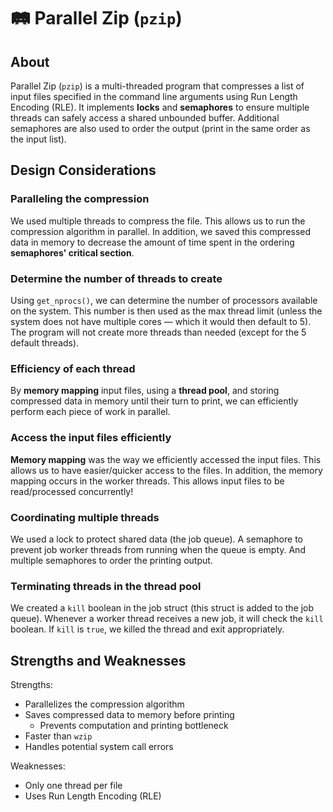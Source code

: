 # 🛤️ Parallel Zip (`pzip`)

## About

Parallel Zip (`pzip`) is a multi-threaded program that compresses a list of
input files specified in the command line arguments using Run Length Encoding
(RLE). It implements **locks** and **semaphores** to ensure multiple threads
can safely access a shared unbounded buffer. Additional semaphores are also used
to order the output (print in the same order as the input list).


## Design Considerations

### Paralleling the compression

We used multiple threads to compress the file. This allows us to run the
compression algorithm in parallel. In addition, we saved this compressed data in
memory to decrease the amount of time spent in the ordering **semaphores'
critical section**.

### Determine the number of threads to create

Using `get_nprocs()`, we can determine the number of processors available on the
system. This number is then used as the max thread limit (unless the system does
not have multiple cores — which it would then default to 5). The program will
not create more threads than needed (except for the 5 default threads).

### Efficiency of each thread

By **memory mapping** input files, using a **thread pool**, and storing
compressed data in memory until their turn to print, we can efficiently perform
each piece of work in parallel.

### Access the input files efficiently

**Memory mapping** was the way we efficiently accessed the input files. This
allows us to have easier/quicker access to the files. In addition, the memory
mapping occurs in the worker threads. This allows input files to be
read/processed concurrently!

### Coordinating multiple threads

We used a lock to protect shared data (the job queue). A semaphore to prevent
job worker threads from running when the queue is empty. And multiple semaphores
to order the printing output.

### Terminating threads in the thread pool

We created a `kill` boolean in the job struct (this struct is added to the job
queue). Whenever a worker thread receives a new job, it will check the `kill`
boolean. If `kill` is `true`, we killed the thread and exit appropriately.

## Strengths and Weaknesses

Strengths:

- Parallelizes the compression algorithm
- Saves compressed data to memory before printing
  - Prevents computation and printing bottleneck
- Faster than `wzip`
- Handles potential system call errors

Weaknesses:

- Only one thread per file
- Uses Run Length Encoding (RLE)
